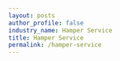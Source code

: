 ```yaml
---
layout: posts 
author_profile: false 
industry_name: Hamper Service
title: Hamper Service
permalink: /hamper-service
---
```

